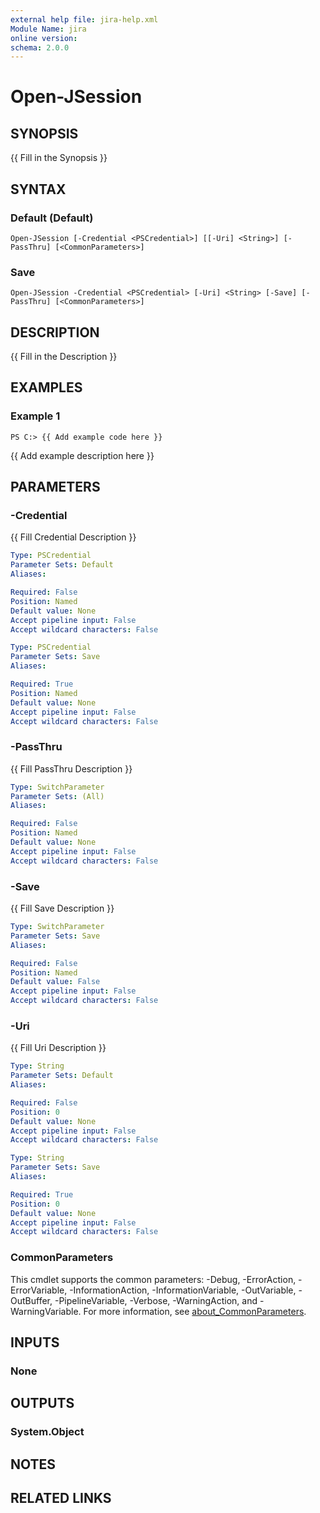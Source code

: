 ```yaml
---
external help file: jira-help.xml
Module Name: jira
online version:
schema: 2.0.0
---
```


# Open-JSession

## SYNOPSIS
{{ Fill in the Synopsis }}

## SYNTAX

### Default (Default)
```
Open-JSession [-Credential <PSCredential>] [[-Uri] <String>] [-PassThru] [<CommonParameters>]
```

### Save
```
Open-JSession -Credential <PSCredential> [-Uri] <String> [-Save] [-PassThru] [<CommonParameters>]
```

## DESCRIPTION
{{ Fill in the Description }}

## EXAMPLES

### Example 1
```
PS C:> {{ Add example code here }}
```

{{ Add example description here }}

## PARAMETERS

### -Credential
{{ Fill Credential Description }}

```yaml
Type: PSCredential
Parameter Sets: Default
Aliases:

Required: False
Position: Named
Default value: None
Accept pipeline input: False
Accept wildcard characters: False
```

```yaml
Type: PSCredential
Parameter Sets: Save
Aliases:

Required: True
Position: Named
Default value: None
Accept pipeline input: False
Accept wildcard characters: False
```

### -PassThru
{{ Fill PassThru Description }}

```yaml
Type: SwitchParameter
Parameter Sets: (All)
Aliases:

Required: False
Position: Named
Default value: None
Accept pipeline input: False
Accept wildcard characters: False
```

### -Save
{{ Fill Save Description }}

```yaml
Type: SwitchParameter
Parameter Sets: Save
Aliases:

Required: False
Position: Named
Default value: False
Accept pipeline input: False
Accept wildcard characters: False
```

### -Uri
{{ Fill Uri Description }}

```yaml
Type: String
Parameter Sets: Default
Aliases:

Required: False
Position: 0
Default value: None
Accept pipeline input: False
Accept wildcard characters: False
```

```yaml
Type: String
Parameter Sets: Save
Aliases:

Required: True
Position: 0
Default value: None
Accept pipeline input: False
Accept wildcard characters: False
```

### CommonParameters
This cmdlet supports the common parameters: -Debug, -ErrorAction, -ErrorVariable, -InformationAction, -InformationVariable, -OutVariable, -OutBuffer, -PipelineVariable, -Verbose, -WarningAction, and -WarningVariable. For more information, see [about_CommonParameters](http://go.microsoft.com/fwlink/?LinkID=113216).

## INPUTS

### None
## OUTPUTS

### System.Object
## NOTES

## RELATED LINKS
